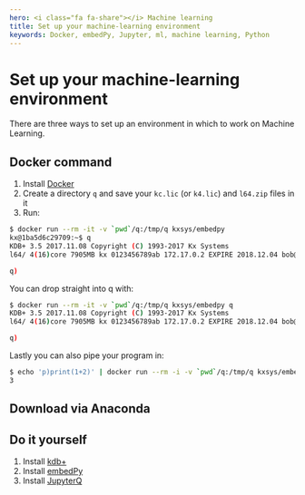 ```yaml
---
hero: <i class="fa fa-share"></i> Machine learning
title: Set up your machine-learning environment
keywords: Docker, embedPy, Jupyter, ml, machine learning, Python
---
```


# Set up your machine-learning environment

There are three ways to set up an environment in which to work on Machine Learning.


## Docker command

1. Install [Docker](https://www.docker.com/community-edition) 
2. Create a directory `q` and save your `kc.lic` (or `k4.lic`) and `l64.zip` files in it
4. Run:

```bash
$ docker run --rm -it -v `pwd`/q:/tmp/q kxsys/embedpy
kx@1ba5d6c29709:~$ q
KDB+ 3.5 2017.11.08 Copyright (C) 1993-2017 Kx Systems
l64/ 4(16)core 7905MB kx 0123456789ab 172.17.0.2 EXPIRE 2018.12.04 bob@example.com KOD #0000000

q)
```
You can drop straight into q with:
```bash
$ docker run --rm -it -v `pwd`/q:/tmp/q kxsys/embedpy q
KDB+ 3.5 2017.11.08 Copyright (C) 1993-2017 Kx Systems
l64/ 4(16)core 7905MB kx 0123456789ab 172.17.0.2 EXPIRE 2018.12.04 bob@example.com KOD #0000000

q)
```
Lastly you can also pipe your program in:
```bash
$ echo 'p)print(1+2)' | docker run --rm -i -v `pwd`/q:/tmp/q kxsys/embedpy q -q
3
```


## Download via Anaconda



## Do it yourself

1. Install [kdb+](/tutorials/install) 
2. Install [embedPy](embedPy)
3. Install [JupyterQ](jupyterq)